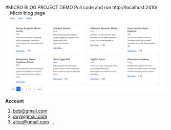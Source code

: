 #MICRO BLOG PROJECT DEMO
Pull code and run
http://localhost:2410/
![](blog.jpg)

**Account**
1. bob@gmail.com
2. duy@gmail.com
3. alice@gmail.com
... [](user.sql)